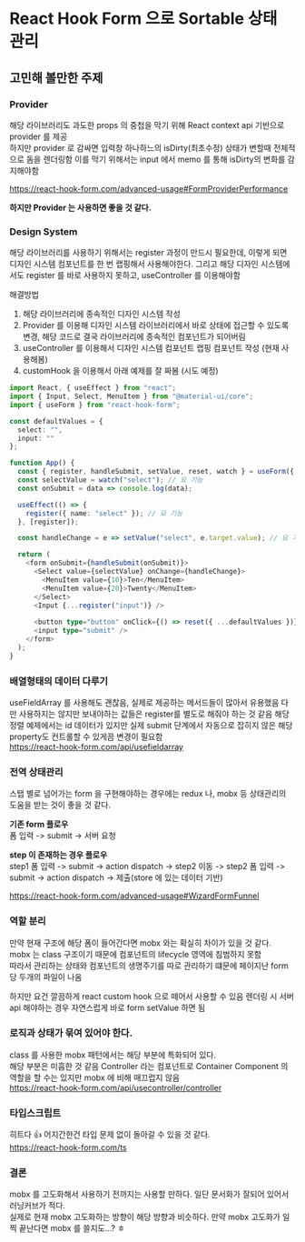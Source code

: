 # React Hook Form 으로 Sortable 상태 관리

## 고민해 볼만한 주제

### Provider
해당 라이브러리도 과도한 props 의 중첩을 막기 위해 React context api 기반으로 provider 를 제공  
하지만 provider 로 감싸면 입력창 하나하느의 isDirty(최초수정) 상태가 변할때 전체적으로 돔을 렌더링함
이를 막기 위해서는 input 에서 memo 를 통해 isDirty의 변화를 감지해야함

https://react-hook-form.com/advanced-usage#FormProviderPerformance

**하지만 Provider 는 사용하면 좋을 것 같다.**

### Design System
해당 라이브러리를 사용하기 위해서는 register 과정이 만드시 필요한데,
이렇게 되면 디자인 시스템 컴포넌트를 한 번 랩핑해서 사용해야한다. 그리고 해당 디자인 시스템에서도 register 를 바로 사용하지 못하고, useController 를 이용해야함

해결방법
1. 해당 라이브러리에 종속적인 디자인 시스템 작성
2. Provider 를 이용해 디자인 시스템 라이브러리에서 바로 상태에 접근할 수 있도록 변경, 해당 코드로 결국 라이브러리에 종속적인 컴포넌트가 되어버림
3. useController 를 이용해서 디자인 시스템 컴포넌트 랩핑 컴포넌트 작성 (현재 사용해봄)
4. customHook 을 이용해서 아래 예제를 잘 짜봄 (시도 예정)
```typescript jsx
import React, { useEffect } from "react";
import { Input, Select, MenuItem } from "@material-ui/core";
import { useForm } from "react-hook-form";

const defaultValues = {
  select: "",
  input: ""
};

function App() {
  const { register, handleSubmit, setValue, reset, watch } = useForm({ defaultValues });
  const selectValue = watch("select"); // 요 기능
  const onSubmit = data => console.log(data);

  useEffect(() => {
    register({ name: "select" }); // 요 기능
  }, [register]);

  const handleChange = e => setValue("select", e.target.value); // 요 기능

  return (
    <form onSubmit={handleSubmit(onSubmit)}>
      <Select value={selectValue} onChange={handleChange}>
        <MenuItem value={10}>Ten</MenuItem>
        <MenuItem value={20}>Twenty</MenuItem>
      </Select>
      <Input {...register("input")} />
      
      <button type="button" onClick={() => reset({ ...defaultValues })}>Reset</button>
      <input type="submit" />
    </form>
  );
}
```

### 배열형태의 데이터 다루기
useFieldArray 를 사용해도 괜찮음, 실제로 제공하는 메서드들이 많아서 유용했음
다만 사용하지는 않지만 보내야하는 값들은 register를 별도로 해줘야 하는 것 같음
해당 정렬 예제에서는 id 데이터가 있지만 실제 submit 단계에서 자동으로 잡히지 않은 해당 property도 컨트롤할 수 있게끔 변경이 필요함  
https://react-hook-form.com/api/usefieldarray

### 전역 상태관리
스탭 별로 넘어가는 form 을 구현해야하는 경우에는 redux 나, mobx 등 상태관리의 도움을 받는 것이 좋을 것 같다.  

**기존 form 플로우**   
폼 입력 -> submit -> 서버 요청

**step 이 존재하는 경우 플로우**  
step1 폼 입력 -> submit -> action dispatch -> step2 이동 -> step2 폼 입력 -> submit -> action dispatch -> 제출(store 에 있는 데이터 기반)

https://react-hook-form.com/advanced-usage#WizardFormFunnel


### 역할 분리
만약 현재 구조에 해당 폼이 들어간다면 mobx 와는 확실히 차이가 있을 것 같다.  
mobx 는 class 구조이기 때문에 컴포넌트의 lifecycle 영역에 침범하지 못함  
따라서 관리하는 상태와 컴포넌트의 생명주기를 따로 관리하기 떄문에 페이지난 form 당 두개의 파일이 나옴

하지만 요건 깔끔하게 react custom hook 으로 떼어서 사용할 수 있음
렌더링 시 서버 api 해야하는 경우 자연스럽게 바로 form setValue 하면 됨

### 로직과 상태가 묶여 있어야 한다.
class 를 사용한 mobx 패턴에서는 해당 부분에 특화되어 있다.  
해당 부분은 미흡한 것 같음 Controller 라는 컴포넌트로 Container Component 의 역할을 할 수는 있지만 mobx 에 비해 매끄럽지 않음  
https://react-hook-form.com/api/usecontroller/controller

### 타입스크립트  
히트다 👍 어지간한건 타입 문제 없이 돌아갈 수 있을 것 같다.  
https://react-hook-form.com/ts


### 결론  
mobx 를 고도화해서 사용하기 전까지는 사용할 만하다. 일단 문서화가 잘되어 있어서 러닝커브가 적다.  
실제로 현재 mobx 고도화하는 방향이 해당 방향과 비슷하다. 만약 mobx 고도화가 일찍 끝난다면 mobx 를 쓸지도...? ㅎ